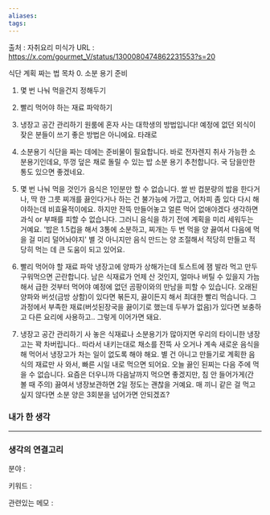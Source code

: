 ```yaml
---
aliases: 
tags:
---
```

출처 : 자취요리 미식가
URL : https://x.com/gourmet_V/status/1300080474862231553?s=20

식단 계획 짜는 법
목차
0. 소분 용기 준비
1. 몇 번 나눠 먹을건지 정해두기
2. 빨리 먹어야 하는 재료 파악하기
3. 냉장고 공간 관리하기 원룸에 혼자 사는 대학생의 방법입니다!
예정에 없던 외식이 잦은 분들이 쓰기 좋은 방법은 아니에요. 타래로

0. 소분용기 식단을 짜는 데에는 준비물이 필요합니다. 바로 전자렌지 취사 가능한 소분용기인데요, 뚜껑 덮은 채로 돌릴 수 있는 밥 소분 용기 추천합니다. 국 담을만한 통도 있으면 좋겠네요.

1. 몇 번 나눠 먹을 것인가
음식은 1인분만 할 수 없습니다. 쌀 반 컵분량의 밥을 한다거나, 딱 한 그릇 찌개를 끓인다거나 하는 건 불가능에 가깝고, 어차피 좀 있다 다시 해야하는데 비효율적이에요. 하지만 잔뜩 만들어놓고 얼른 먹어 없애야겠다 생각하면 과식 or 부패를 피할 수 없습니다. 그러니 음식을 하기 전에 계획을 미리 세워두는 거예요. '밥은 1.5컵을 해서 3통에 소분하고, 찌개는 두 번 먹을 양 끓여서 다음에 먹을 걸 미리 덜어놔야지' 별 것 아니지만 음식 만드는 양 조절해서 적당히 만들고 적당히 먹는 데 큰 도움이 되고 있어요.

2. 빨리 먹어야 할 재료 파악
냉장고에 양파가 상해가는데 토스트에 잼 발라 먹고 만두 구워먹으면 곤란합니다. 남은 식재료가 언제 산 것인지, 얼마나 버틸 수 있을지 가늠해서 급한 것부터 먹어야 예정에 없던 곰팡이와의 만남을 피할 수 있습니다. 오래된 양파와 버섯(금방 상함)이 있다면 볶든지, 끓이든지 해서 최대한 빨리 먹습니다. 그 과정에서 부족한 재료(버섯된장국을 끓이기로 했는데 두부가 없음)가 있다면 보충하고 다른 요리에 사용하고.. 그렇게 이어가면 돼요.

3. 냉장고 공간 관리하기
사 놓은 식재료나 소분용기가 많아지면 우리의 타이니한 냉장고는 꽉 차버립니다.. 따라서 내키는대로 채소를 잔뜩 사 오거나 계속 새로운 음식을 해 먹어서 냉장고가 차는 일이 없도록 해야 해요. 별 건 아니고 만들기로 계획한 음식의 재료만 사 와서, 빠른 시일 내로 먹으면 되어요. 오늘 끓인 된찌는 다음 주에 먹을 수 없습니다. 요즘은 더우니까 다음날까지 먹으면 좋겠지만, 침 안 들어가게(간 볼 때 주의) 끓여서 냉장보관하면 2일 정도는 괜찮을 거예요. 매 끼니 같은 걸 먹고싶지 않다면 소분 양은 3회분을 넘어가면 안되겠죠?




### 내가 한 생각

---
### 생각의 연결고리
분야 : 

키워드 : 


관련있는 메모 : 
